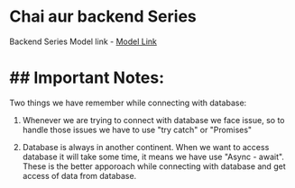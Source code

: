 # Chai aur backend Series

Backend Series Model link - [Model Link](https://app.eraser.io/workspace/YkHFDfNHMKwPYPQzfpar)

# ## Important Notes: 
Two things we have remember while connecting with database:
1) Whenever we are trying to connect with database we face issue, so to handle those issues we have to use "try catch" or "Promises"

2) Database is always in another continent. When we want to access database it will take some time, it means we have use "Async - await". 
These is the better apporoach while connecting with database and get access of data from database.
